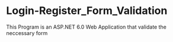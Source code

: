 # Login-Register_Form_Validation
This Program is an ASP.NET 6.0 Web Application that validate the neccessary form 
